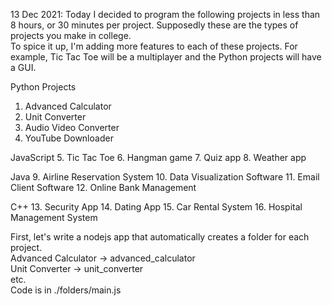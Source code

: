
13 Dec 2021: Today I decided to program the following projects in less than 8 hours, or 30 minutes per project. Supposedly these are the types of projects you make in college.<br>
To spice it up, I'm adding more features to each of these projects. For example, Tic Tac Toe will be a multiplayer and the Python projects will have a GUI.

Python Projects
1. Advanced Calculator
2. Unit Converter
3. Audio Video Converter
4. YouTube Downloader

JavaScript
5. Tic Tac Toe
6. Hangman game
7. Quiz app
8. Weather app

Java
9. Airline Reservation System
10. Data Visualization Software
11. Email Client Software
12. Online Bank Management

C++
13. Security App
14. Dating App
15. Car Rental System
16. Hospital Management System


First, let's write a nodejs app that automatically creates a folder for each project.<br>
Advanced Calculator -> advanced_calculator<br>
Unit Converter -> unit_converter<br>
etc.<br>
Code is in ./folders/main.js<br>